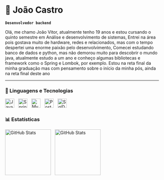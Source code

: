 # :bust_in_silhouette: João Castro

**`Desenvolvedor backend`**

 Olá, me chamo João Vitor, atualmente tenho 19 anos e estou
 cursando o quinto semestre em Análise e desenvolvimento de
 sistemas, Entrei na área pois gostava muito de hardware, redes e
 relacionados, mas com o tempo despertei uma enorme paixão
 pelo desenvolvimento, Comecei estudando banco de dados e
 python, mas não demorou muito para descobrir o mundo java,
 atualmente estudo a um ano e conheço algumas bibliotecas e
 framework como o Spring e Lombok, por exemplo.
 Estou na reta final da minha graduação mas com pensamento
 sobre o início da minha pós, ainda na reta final deste ano

---
### 🤖 Linguagens e Tecnologias


<img 
    align="left" 
    alt="Java"
    title="Java" 
    width="30px" 
    style="padding-right: 10px;" 
    src="https://cdn.jsdelivr.net/gh/devicons/devicon@latest/icons/java/java-original-wordmark.svg" 
/>
<img 
    align="left" 
    alt="Spring" 
    title="Spring"
    width="30px" 
    style="padding-right: 10px;" 
    src="https://cdn.jsdelivr.net/gh/devicons/devicon@latest/icons/spring/spring-original-wordmark.svg" 
/>
<img 
    align="left" 
    alt="Mysql" 
    title="Mysql"
    width="30px" 
    style="padding-right: 10px;" 
    src="https://cdn.jsdelivr.net/gh/devicons/devicon@latest/icons/mysql/mysql-original.svg" 
/>
<img 
    align="left" 
    alt="Postgresql" 
    title="Postgresql"
    width="30px" 
    style="padding-right: 10px;" 
    src="https://cdn.jsdelivr.net/gh/devicons/devicon@latest/icons/postgresql/postgresql-original-wordmark.svg" 
/>
<img 
    align="left" 
    alt="SqlDev"
    title="SqlDev" 
    width="30px" 
    style="padding-right: 10px;" 
    src="https://cdn.jsdelivr.net/gh/devicons/devicon@latest/icons/sqldeveloper/sqldeveloper-original.svg" 
/>

<br/>
<br/>

### 📊 Estatísticas

<p>
  <img 
    align="left" 
    alt="GitHub Stats" 
    height="150" 
    style="padding-right: 10px;" 
    src="https://github-readme-stats.vercel.app/api?username=Joaocastro2&show_icons=true&theme=tokyonight&include_all_commits=true&locale=pt-br" 
  />

<img 
      align="left" 
      alt="GitHub Stats" 
      height="150" 
      src="https://github-readme-stats.vercel.app/api/top-langs/?username=Joaocastro2&theme=tokyonight&layout=compact&custom_title=Tecnologias&langs_count=9" 
  />

</p>
